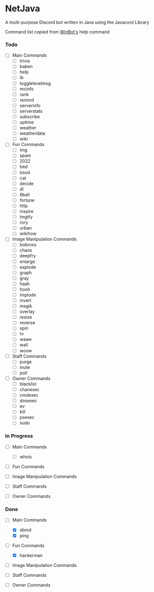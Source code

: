 # NetJava
A multi-purpose Discord bot written in Java using the Javacord Library

Command list copied from [WinBot's](https://github.com/CamK06/WinBot) help command

### Todo
- [ ] Main Commands
  - [ ] trivia
  - [ ] baben
  - [ ] help
  - [ ] lb
  - [ ] togglelevelmsg
  - [ ] mcinfo
  - [ ] rank
  - [ ] remind
  - [ ] serverinfo
  - [ ] serverstats
  - [ ] subscribe
  - [ ] uptime
  - [ ] weather
  - [ ] weatherdata
  - [ ] wiki

- [ ] Fun Commands
  - [ ] img
  - [ ] spam
  - [ ] 2022
  - [ ] bed
  - [ ] bsod
  - [ ] cat
  - [ ] decide
  - [ ] dl
  - [ ] 8ball
  - [ ] fortune
  - [ ] http
  - [ ] inspire
  - [ ] lmgtfy
  - [ ] rory
  - [ ] urban
  - [ ] wikihow

- [ ] Image Manipulation Commands
  - [ ] bobross
  - [ ] chaos
  - [ ] deepfry
  - [ ] enlarge
  - [ ] explode
  - [ ] graph
  - [ ] gray
  - [ ] haah
  - [ ] hooh
  - [ ] implode
  - [ ] invert
  - [ ] magik
  - [ ] overlay
  - [ ] resize
  - [ ] reverse
  - [ ] spin
  - [ ] tv
  - [ ] waaw
  - [ ] wall
  - [ ] woow

- [ ] Staff Commands
  - [ ] purge
  - [ ] mute
  - [ ] poll

- [ ] Owner Commands
  - [ ] blacklist
  - [ ] chanexec
  - [ ] cmdexec
  - [ ] dosexec
  - [ ] ev
  - [ ] kill
  - [ ] psexec
  - [ ] sudo

### In Progress
- [ ] Main Commands
  - [ ] whois

- [ ] Fun Commands

- [ ] Image Manipulation Commands

- [ ] Staff Commands

- [ ] Owner Commands

### Done
- [ ] Main Commands
  - [X] about
  - [X] ping

- [ ] Fun Commands
  - [X] hackerman

- [ ] Image Manipulation Commands

- [ ] Staff Commands

- [ ] Owner Commands
